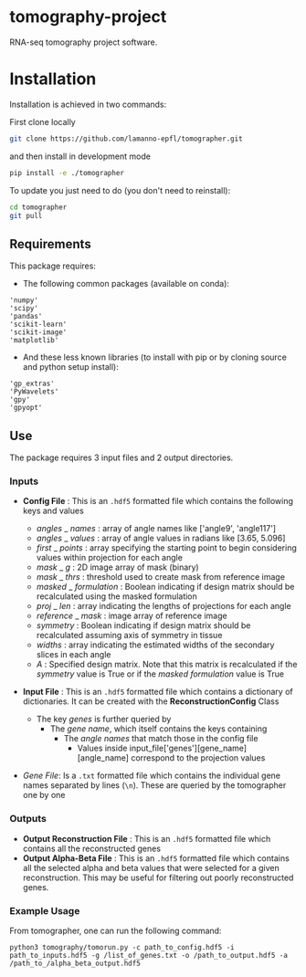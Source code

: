 # tomography-project
RNA-seq tomography project software.

# Installation

Installation is achieved in two commands:

First clone locally
```bash
git clone https://github.com/lamanno-epfl/tomographer.git
```
and then install in development mode
```bash
pip install -e ./tomographer
```
To update you just need to do (you don't need to reinstall): 
```bash
cd tomographer
git pull
```

## Requirements

This package requires:
* The following common packages (available on conda):
```
'numpy'
'scipy'
'pandas'
'scikit-learn'
'scikit-image'
'matplotlib'
```

* And these less known libraries (to install with pip or by cloning source and python setup install):
```
'gp_extras'
'PyWavelets'
'gpy'
'gpyopt'
```

## Use

The package requires 3 input files and 2 output directories.

### Inputs

- **Config File** : This is an `.hdf5` formatted file which contains the following keys and values
  - _angles_ _ _names_ : array of angle names like ['angle9', 'angle117']
  - _angles_ _ _values_ : array of angle values in radians like [3.65, 5.096]
  - _first_ _ _points_ : array specifying the starting point to begin considering values within projection for each angle
  - _mask_ _ _g_ : 2D image array of mask (binary)
  - _mask_ _ _thrs_ : threshold used to create mask from reference image
  - _masked_ _ _formulation_ : Boolean indicating if design matrix should be recalculated using the masked formulation
  - _proj_ _ _len_ : array indicating the lengths of projections for each angle
  - _reference_ _ _mask_ : image array of reference image
  - _symmetry_ : Boolean indicating if design matrix should be recalculated assuming axis of symmetry in tissue
  - _widths_ : array indicating the estimated widths of the secondary slices in each angle
  - _A_ : Specified design matrix. Note that this matrix is recalculated if the _symmetry_ value is True or if the _masked formulation_ value is True

- **Input File** : This is an `.hdf5` formatted file which contains a dictionary of dictionaries. It can be created with the **ReconstructionConfig** Class 
  - The key *genes* is further queried by
    - The *gene name*, which itself contains the keys containing
      - The *angle names* that match those in the config file
        - Values inside input_file['genes'][gene_name][angle_name] correspond to the projection values

- *Gene File*: Is a `.txt` formatted file which contains the individual gene names separated by lines (`\n`). These are queried by the tomographer one by one

### Outputs

- **Output Reconstruction File** : This is an `.hdf5` formatted file which contains all the reconstructed genes
- **Output Alpha-Beta File** : This is an `.hdf5` formatted file which contains all the selected alpha and beta values that were selected for a given reconstruction. This may be useful for filtering out poorly reconstructed genes.

### Example Usage

From tomographer, one can run the following command:

```python3 tomography/tomorun.py -c path_to_config.hdf5 -i path_to_inputs.hdf5 -g /list_of_genes.txt -o /path_to_output.hdf5 -a  /path_to_/alpha_beta_output.hdf5 ```
